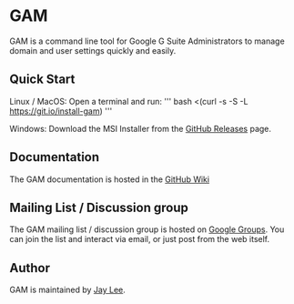 GAM
============================
GAM is a command line tool for Google G Suite Administrators to manage domain and user settings quickly and easily.

Quick Start
---------
Linux / MacOS:
Open a terminal and run:
'''
bash <(curl -s -S -L https://git.io/install-gam)
'''

Windows:
Download the MSI Installer from the [GitHub Releases] page.

Documentation
------------------
The GAM documentation is hosted in the [GitHub Wiki]

Mailing List / Discussion group
-------------------------------
The GAM mailing list / discussion group is hosted on [Google Groups].  You can join the list and interact via email, or just post from the web itself.

Author
------
GAM is maintained by <a href="mailto:jay0lee@gmail.com">Jay Lee</a>.

[GAM release]: https://git.io/gamreleases
[GitHub Releases]: https://github.com/jay0lee/GAM/releases
[GitHub]: https://github.com/jay0lee/GAM/tree/master
[GitHub Wiki]: https://github.com/jay0lee/GAM/wiki/
[Google Groups]: http://groups.google.com/group/google-apps-manager
